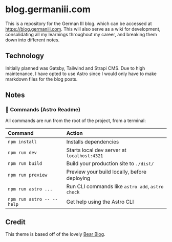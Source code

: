 # blog.germaniii.com

This is a repository for the German III blog. which can be accessed at https://blog.germaniii.com.
This will also serve as a wiki for development, consolidating all my learnings throughout my career, and breaking them down into different notes.

## Technology

Initially planned was Gatsby, Tailwind and Strapi CMS.
Due to high maintenance, I have opted to use Astro since I would only have to make markdown files for the blog posts.


## Notes

### 🧞 Commands (Astro Readme)

All commands are run from the root of the project, from a terminal:

| Command                   | Action                                           |
| :------------------------ | :----------------------------------------------- |
| `npm install`             | Installs dependencies                            |
| `npm run dev`             | Starts local dev server at `localhost:4321`      |
| `npm run build`           | Build your production site to `./dist/`          |
| `npm run preview`         | Preview your build locally, before deploying     |
| `npm run astro ...`       | Run CLI commands like `astro add`, `astro check` |
| `npm run astro -- --help` | Get help using the Astro CLI                     |

## Credit

This theme is based off of the lovely [Bear Blog](https://github.com/HermanMartinus/bearblog/).
